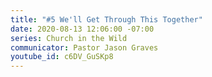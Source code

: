```yaml
---
title: "#5 We'll Get Through This Together"
date: 2020-08-13 12:06:00 -07:00
series: Church in the Wild
communicator: Pastor Jason Graves
youtube_id: c6DV_GuSKp8
---
```


